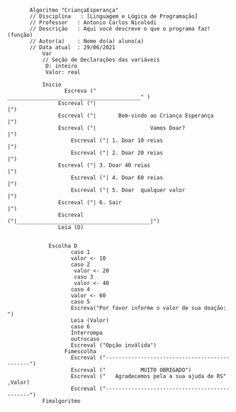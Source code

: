 		   Algoritmo "CriançaEsperança"
		   // Disciplina   : [Linguagem e Lógica de Programação]
		   // Professor   : Antonio Carlos Nicolodi 
		   // Descrição   : Aqui você descreve o que o programa faz! (função)
		   // Autor(a)    : Nome do(a) aluno(a)
		   // Data atual  : 29/06/2021
               Var
               // Seção de Declarações das variáveis 
                D: inteiro
                Valor: real

               Inicio
           		      Escreva (" __________________________________________" )
          			Escreval ("|                                          |")
          			Escreval ("|       Bem-vindo ao Criança Esperança     |")
          			Escreval ("|                 Vamos Doar?              |")
                        Escreval ("| 1. Doar 10 reias                         |")
                        Escreval ("| 2. Doar 20 reias                         |")
          			Escreval ("| 3. Doar 40 reias                         |")
                        Escreval ("| 4. Doar 60 reias                         |")
                        Escreval ("| 5. Doar  qualquer valor                  |")
          			Escreval ("| 6. Sair                                  |")
          			Escreval ("|__________________________________________|")
          			Leia (D)


      			 Escolha D
                 		caso 1
                 		valor <- 10
                 		caso 2
                		 valor <- 20
                		 caso 3
                		 valor <- 40
                 		caso 4
                 		valor <- 60
                 		caso 5
                      	Escreva("Por favor informe o valor de sua doação: ")
                 		Leia (Valor)
                 		caso 6
                 		Interrompa
                 		outrocaso
                 		Escreval ("Opção inválida")
          		      Fimescolha
                        Escreval ("----------------------------------------------")
                        Escreval ("           MUITO OBRIGADO")
                        Escreval ("   Agradecemos pela a sua ajuda de RS" ,Valor)
                        Escreval ("----------------------------------------------")
               Fimalgoritmo
